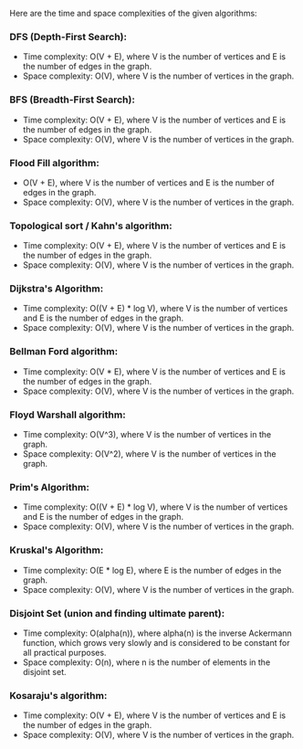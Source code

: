 Here are the time and space complexities of the given algorithms:

### DFS (Depth-First Search):
  - Time complexity: O(V + E), where V is the number of vertices and E is the number of edges in the graph.
  - Space complexity: O(V), where V is the number of vertices in the graph.

### BFS (Breadth-First Search):
  - Time complexity: O(V + E), where V is the number of vertices and E is the number of edges in the graph.
  - Space complexity: O(V), where V is the number of vertices in the graph.

### Flood Fill algorithm:
  - O(V + E), where V is the number of vertices and E is the number of edges in the graph.
  - Space complexity: O(V), where V is the number of vertices in the graph.

### Topological sort / Kahn's algorithm:
  - Time complexity: O(V + E), where V is the number of vertices and E is the number of edges in the graph.
  - Space complexity: O(V), where V is the number of vertices in the graph.

### Dijkstra's Algorithm:
  - Time complexity: O((V + E) * log V), where V is the number of vertices and E is the number of edges in the graph.
  - Space complexity: O(V), where V is the number of vertices in the graph.

### Bellman Ford algorithm:
  - Time complexity: O(V * E), where V is the number of vertices and E is the number of edges in the graph.
  - Space complexity: O(V), where V is the number of vertices in the graph.

### Floyd Warshall algorithm:
  - Time complexity: O(V^3), where V is the number of vertices in the graph.
  - Space complexity: O(V^2), where V is the number of vertices in the graph.

### Prim's Algorithm:
  - Time complexity: O((V + E) * log V), where V is the number of vertices and E is the number of edges in the graph.
  - Space complexity: O(V), where V is the number of vertices in the graph.

### Kruskal's Algorithm:
  - Time complexity: O(E * log E), where E is the number of edges in the graph.
  - Space complexity: O(V), where V is the number of vertices in the graph.

### Disjoint Set (union and finding ultimate parent):
  - Time complexity: O(alpha(n)), where alpha(n) is the inverse Ackermann function, which grows very slowly and is considered to be constant for all practical purposes.
  - Space complexity: O(n), where n is the number of elements in the disjoint set.

### Kosaraju's algorithm:
  - Time complexity: O(V + E), where V is the number of vertices and E is the number of edges in the graph.
  - Space complexity: O(V), where V is the number of vertices in the graph.